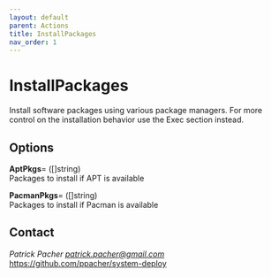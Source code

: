 ```yaml
---
layout: default
parent: Actions
title: InstallPackages
nav_order: 1
---
```

# InstallPackages

Install software packages using various package managers. For more control on
the installation behavior use the Exec section instead.

## Options

   **AptPkgs**= ([]string)  
      Packages to install if APT is available

   **PacmanPkgs**= ([]string)  
      Packages to install if Pacman is available


## Contact

*Patrick Pacher <patrick.pacher@gmail.com>*  
https://github.com/ppacher/system-deploy  
